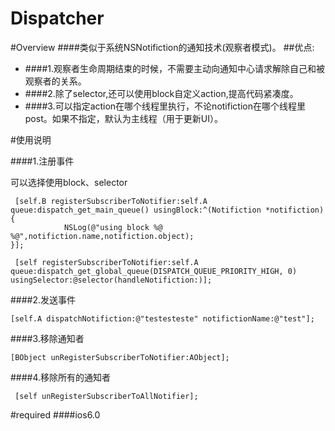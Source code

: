 # Dispatcher
      
#Overview
####类似于系统NSNotifiction的通知技术(观察者模式)。
##优点:
* ####1.观察者生命周期结束的时候，不需要主动向通知中心请求解除自己和被观察者的关系。
* ####2.除了selector,还可以使用block自定义action,提高代码紧凑度。
* ####3.可以指定action在哪个线程里执行，不论notifiction在哪个线程里post。如果不指定，默认为主线程（用于更新UI）。
 


#使用说明

####1.注册事件
  
  可以选择使用block、selector
 
 
     [self.B registerSubscriberToNotifier:self.A queue:dispatch_get_main_queue() usingBlock:^(Notifiction *notifiction) {
                NSLog(@"using block %@  %@",notifiction.name,notifiction.object);
    }];    
    
     [self registerSubscriberToNotifier:self.A queue:dispatch_get_global_queue(DISPATCH_QUEUE_PRIORITY_HIGH, 0) usingSelector:@selector(handleNotifiction:)];

####2.发送事件

    [self.A dispatchNotifiction:@"testesteste" notifictionName:@"test"];


####3.移除通知者

    [BObject unRegisterSubscriberToNotifier:AObject];
       
####4.移除所有的通知者

     [self unRegisterSubscriberToAllNotifier];
    
    
    



#required
####ios6.0